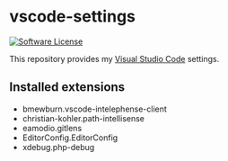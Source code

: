 # vscode-settings

[![Software License](https://img.shields.io/badge/license-MIT-green.svg)](LICENSE)

This repository provides my [Visual Studio Code](https://github.com/microsoft/vscode) settings.

## Installed extensions

* bmewburn.vscode-intelephense-client
* christian-kohler.path-intellisense
* eamodio.gitlens
* EditorConfig.EditorConfig
* xdebug.php-debug
